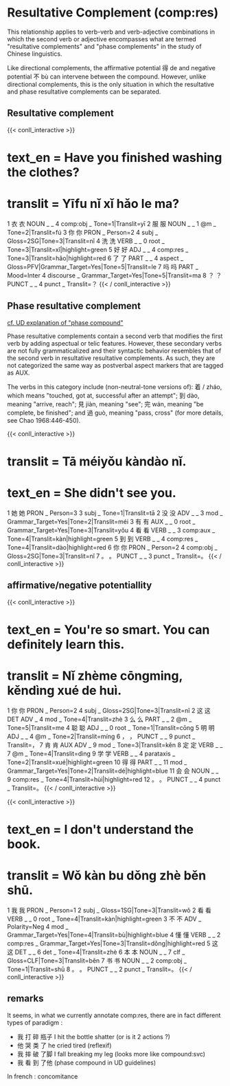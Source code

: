 # Resultative Complement (comp:res)

This relationship applies to verb-verb and verb-adjective combinations in which the second verb or adjective encompasses what are termed "resultative complements" and "phase complements" in the study of Chinese linguistics.

Like directional complements, the affirmative potential 得 de and negative potential 不 bù can intervene between the compound. However, unlike directional complements, this is the only situation in which the resultative and phase resultative complements can be separated.

## Resultative complement
{{< conll_interactive >}}
# text_en = Have you finished washing the clothes?
# translit = Yīfu nǐ xǐ hǎo le ma?
1	衣	衣	NOUN	_	_	4	comp:obj	_	Tone=1|Translit=yī
2	服	服	NOUN	_	_	1	@m	_	Tone=2|Translit=fú
3	你	你	PRON	_	Person=2	4	subj	_	Gloss=2SG|Tone=3|Translit=nǐ
4	洗	洗	VERB	_	_	0	root	_	Tone=3|Translit=xǐ|highlight=green
5	好	好	ADJ	_	_	4	comp:res	_	Tone=3|Translit=hǎo|highlight=red
6	了	了	PART	_	_	4	aspect	_	Gloss=PFV|Grammar_Target=Yes|Tone=5|Translit=le
7	吗	吗	PART	_	Mood=Inter	4	discourse	_	Grammar_Target=Yes|Tone=5|Translit=ma
8	？	？	PUNCT	_	_	4	punct	_	Translit=？
{{< / conll_interactive >}}




## Phase resultative complement
[cf. UD explanation of "phase compound"](https://universaldependencies.org/zh/dep/compound-vv.html#phase-compounds)

Phase resultative complements contain a second verb that modifies the first verb by adding aspectual or telic features. However, these secondary verbs are not fully grammaticalized and their syntactic behavior resembles that of the second verb in resultative resultative complements. As such, they are not categorized the same way as postverbal aspect markers that are tagged as AUX.

The verbs in this category include (non-neutral-tone versions of): 着 / zháo, which means "touched, got at, successful after an attempt"; 到 dào, meaning "arrive, reach"; 見 jiàn, meaning "see"; 完 wán, meaning "be complete, be finished"; and 過 guò, meaning "pass, cross" (for more details, see Chao 1968:446-450).

{{< conll_interactive >}}
# translit = Tā méiyǒu kàndào nǐ.
# text_en = She didn't see you.
1	她	她	PRON	_	Person=3	3	subj	_	Tone=1|Translit=tā
2	没	没	ADV	_	_	3	mod	_	Grammar_Target=Yes|Tone=2|Translit=méi
3	有	有	AUX	_	_	0	root	_	Grammar_Target=Yes|Tone=3|Translit=yǒu
4	看	看	VERB	_	_	3	comp:aux	_	Tone=4|Translit=kàn|highlight=green
5	到	到	VERB	_	_	4	comp:res	_	Tone=4|Translit=dào|highlight=red
6	你	你	PRON	_	Person=2	4	comp:obj	_	Gloss=2SG|Tone=3|Translit=nǐ
7	。	。	PUNCT	_	_	3	punct	_	Translit=。
{{< / conll_interactive >}}


## affirmative/negative potentiallity
{{< conll_interactive >}}
# text_en = You're so smart. You can definitely learn this.
# translit = Nǐ zhème cōngming, kěndìng xué de huì.
1	你	你	PRON	_	Person=2	4	subj	_	Gloss=2SG|Tone=3|Translit=nǐ
2	这	这	DET	ADV	_	4	mod	_	Tone=4|Translit=zhè
3	么	么	PART	_	_	2	@m	_	Tone=5|Translit=me
4	聪	聪	ADJ	_	_	0	root	_	Tone=1|Translit=cōng
5	明	明	ADJ	_	_	4	@m	_	Tone=2|Translit=míng
6	，	，	PUNCT	_	_	9	punct	_	Translit=，
7	肯	肯	AUX	ADV	_	9	mod	_	Tone=3|Translit=kěn
8	定	定	VERB	_	_	7	@m	_	Tone=4|Translit=dìng
9	学	学	VERB	_	_	4	parataxis	_	Tone=2|Translit=xué|highlight=green
10	得	得	PART	_	_	11	mod	_	Grammar_Target=Yes|Tone=2|Translit=dé|highlight=blue
11	会	会	NOUN	_	_	9	comp:res	_	Tone=4|Translit=hùi|highlight=red
12	。	。	PUNCT	_	_	4	punct	_	Translit=。
{{< / conll_interactive >}}

{{< conll_interactive >}}
# text_en = I don't understand the book.
# translit = Wǒ kàn bu dǒng zhè běn shū.
1	我	我	PRON	_	Person=1	2	subj	_	Gloss=1SG|Tone=3|Translit=wǒ
2	看	看	VERB	_	_	0	root	_	Tone=4|Translit=kàn|highlight=green
3	不	不	ADV	_	Polarity=Neg	4	mod	_	Grammar_Target=Yes|Tone=4|Translit=bù|highlight=blue
4	懂	懂	VERB	_	_	2	comp:res	_	Grammar_Target=Yes|Tone=3|Translit=dǒng|highlight=red
5	这	这	DET	_	_	6	det	_	Tone=4|Translit=zhè
6	本	本	NOUN	_	_	7	clf	_	Gloss=CLF|Tone=3|Translit=běn
7	书	书	NOUN	_	_	2	comp:obj	_	Tone=1|Translit=shū
8	。	。	PUNCT	_	_	2	punct	_	Translit=。
{{< / conll_interactive >}}


## remarks 
It seems, in what we currently annotate comp:res, there are in fact different types of paradigm : 
- 我 打 碎 瓶子 I hit the bottle shatter (or is it 2 actions ?)
- 他 哭 类 了 he cried tired   (reflexif)
- 我 摔 破 了脚 I fall breaking my leg (looks more like compound:svc)
- 我 看 到 了他 (phase compound in UD guidelines)


In french : concomitance

